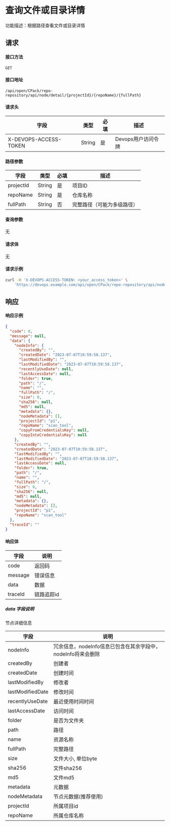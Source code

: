 # 查询文件或目录详情

功能描述：根据路径查看文件或目录详情



## 请求

#### 接口方法

`GET`

#### 接口地址

`/api/open/CPack/repo-repository/api/node/detail/{projectId}/{repoName}/{fullPath}`

#### 请求头

| 字段                  | 类型   | 必填 | 描述               |
| --------------------- | ------ | ---- | ------------------ |
| X-DEVOPS-ACCESS-TOKEN | String | 是   | Devops用户访问令牌 |

#### 路径参数

| 字段      | 类型   | 必填 | 描述                       |
| --------- | ------ | ---- | -------------------------- |
| projectId | String | 是   | 项目ID                     |
| repoName  | String | 是   | 仓库名称                   |
| fullPath  | String | 否   | 完整路径（可能为多级路径） |

#### 查询参数
无

#### 请求体

无

#### 请求示例

```bash
curl -H 'X-DEVOPS-ACCESS-TOKEN: <your_access_token>' \
    'https://devops.example.com/api/open/CPack/repo-repository/api/node/detail/{projectId}/{repoName}/{fullPath}
```



## 响应

#### 响应示例

```json
{
  "code": 0,
  "message": null,
  "data": {
    "nodeInfo": {
      "createdBy": "",
      "createdDate": "2023-07-07T10:59:58.137",
      "lastModifiedBy": "",
      "lastModifiedDate": "2023-07-07T10:59:58.137",
      "recentlyUseDate": null,
      "lastAccessDate": null,
      "folder": true,
      "path": "/",
      "name": "",
      "fullPath": "/",
      "size": 0,
      "sha256": null,
      "md5": null,
      "metadata": {},
      "nodeMetadata": [],
      "projectId": "p1",
      "repoName": "scan_tool",
      "copyFromCredentialsKey": null,
      "copyIntoCredentialsKey": null
    },
    "createdBy": "",
    "createdDate": "2023-07-07T10:59:58.137",
    "lastModifiedBy": "",
    "lastModifiedDate": "2023-07-07T10:59:58.137",
    "lastAccessDate": null,
    "folder": true,
    "path": "/",
    "name": "",
    "fullPath": "/",
    "size": 0,
    "sha256": null,
    "md5": null,
    "metadata": {},
    "nodeMetadata": [],
    "projectId": "p1",
    "repoName": "scan_tool"
  },
  "traceId": ""
}
```

#### 响应体

| 字段      | 说明     |
|---------|--------|
| code    | 返回码    |
| message | 错误信息   |
| data    | 数据     |
| traceId | 链路追踪id |

##### data 字段说明

节点详细信息

| 字段                     | 说明                                     |
|------------------------|----------------------------------------|
| nodeInfo               | 冗余信息，nodeInfo信息已包含在其余字段中，nodeInfo将来会删除 |
| createdBy              | 创建者                                    |
| createdDate            | 创建时间                                   |
| lastModifiedBy         | 修改者                                    |
| lastModifiedDate       | 修改时间                                   |
| recentlyUseDate        | 最近使用时间时间                               |
| lastAccessDate         | 访问时间                                   |
| folder                 | 是否为文件夹                                 |
| path                   | 路径                                     |
| name                   | 资源名称                                   |
| fullPath               | 完整路径                                   |
| size                   | 文件大小, 单位byte                           |
| sha256                 | 文件sha256                               |
| md5                    | 文件md5                                  |
| metadata               | 元数据                                    |
| nodeMetadata           | 节点元数据(推荐使用)                            |
| projectId              | 所属项目id                                 |
| repoName               | 所属仓库名称                                 |
